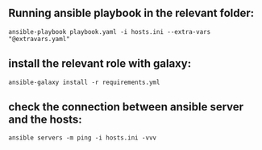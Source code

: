 ## Running ansible playbook in the relevant folder:
``` ansible-playbook playbook.yaml -i hosts.ini --extra-vars "@extravars.yaml" ```
## install the relevant role with galaxy:
``` ansible-galaxy install -r requirements.yml ```
## check the connection between ansible server and the hosts:
``` ansible servers -m ping -i hosts.ini -vvv ```